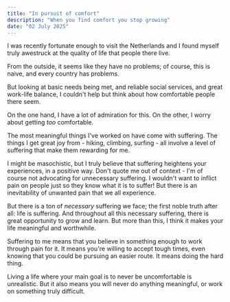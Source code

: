 ```yaml
---
title: "In pursuit of comfort"
description: "When you find comfort you stop growing"
date: "02 July 2025"
---
```


I was recently fortunate enough to visit the Netherlands and I found myself
truly awestruck at the quality of life that people there live.

From the outside, it seems like they have no problems; of course, this is
naive, and every country has problems.

But looking at basic needs being met, and reliable social services, and great
work-life balance, I couldn't help but think about how comfortable people there
seem.

On the one hand, I have a lot of admiration for this. On the other, I worry
about getting _too_ comfortable.

The most meaningful things I've worked on have come with suffering. The things
I get great joy from - hiking, climbing, surfing - all involve a level of
suffering that make them rewarding for me.

I might be masochistic, but I truly believe that suffering heightens your
experiences, in a positive way. Don't quote me out of context - I'm of course
not advocating for unnecessary suffering. I wouldn't want to inflict pain on
people just so they know what it is to suffer! But there is an inevitability of
unwanted pain that we all experience.

But there is a ton of _necessary_ suffering we face; the first noble truth
after all: life is suffering. And throughout all this necessary suffering,
there is great opportunity to grow and learn. But more than this, I think it
makes your life meaningful and worthwhile.

Suffering to me means that you believe in something enough to work through pain
for it. It means you're willing to accept tough times, even knowing that you
could be pursuing an easier route. It means doing the hard thing.

Living a life where your main goal is to never be uncomfortable is unrealistic.
But it also means you will never do anything meaningful, or work on something
truly difficult.
